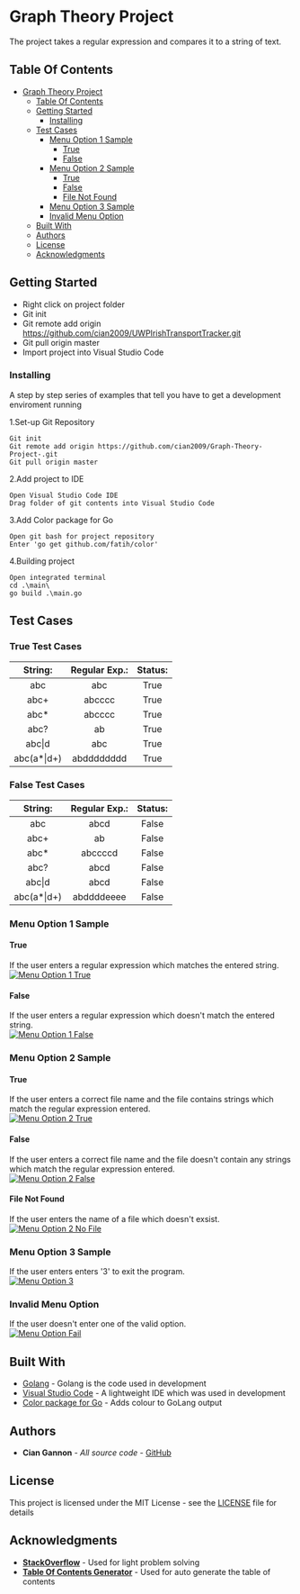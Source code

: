 # Graph Theory Project

The project takes a regular expression and compares it to a string of text.

## Table Of Contents

- [Graph Theory Project](#graph-theory-project)
  * [Table Of Contents](#table-of-contents)
  * [Getting Started](#getting-started)
    + [Installing](#installing)
  * [Test Cases](#test-cases)
    + [Menu Option 1 Sample](#menu-option-1-sample)
      - [True](#true)
      - [False](#false)
    + [Menu Option 2 Sample](#menu-option-2-sample)
      - [True](#true-1)
      - [False](#false-1)
      - [File Not Found](#file-not-found)
    + [Menu Option 3 Sample](#menu-option-3-sample)
    + [Invalid Menu Option](#invalid-menu-option)
  * [Built With](#built-with)
  * [Authors](#authors)
  * [License](#license)
  * [Acknowledgments](#acknowledgments)

## Getting Started

- Right click on project folder
- Git init
- Git remote add origin https://github.com/cian2009/UWPIrishTransportTracker.git
- Git pull origin master
- Import project into Visual Studio Code

### Installing

A step by step series of examples that tell you have to get a development enviroment running

1.Set-up Git Repository

```
Git init
Git remote add origin https://github.com/cian2009/Graph-Theory-Project-.git
Git pull origin master
```

2.Add project to IDE

```
Open Visual Studio Code IDE
Drag folder of git contents into Visual Studio Code
```

3.Add Color package for Go

```
Open git bash for project repository
Enter 'go get github.com/fatih/color'
```

4.Building project

```
Open integrated terminal
cd .\main\
go build .\main.go
```

## Test Cases

### True Test Cases

String:                    |  Regular Exp.:            | Status:
:-------------------------:|:-------------------------:|:-------------------------:
abc                        |abc                        |True
abc+                       |abcccc                     |True
abc*                       |abcccc                     |True
abc?                       |ab                         |True
abc&#124;d                 |abc                        |True
abc(a*&#124;d+)            |abdddddddd                 |True
 
### False Test Cases
 
String:                    |  Regular Exp.:            | Status:
:-------------------------:|:-------------------------:|:-------------------------:
abc                        |abcd                       |False
abc+                       |ab                         |False
abc*                       |abccccd                    |False
abc?                       |abcd                       |False
abc&#124;d                 |abcd                       |False
abc(a*&#124;d+)            |abddddeeee                 |False

### Menu Option 1 Sample

#### True 
If the user enters a regular expression which matches the entered string. </br>
<a href="https://imgur.com/M1l0RBF"><img src="https://imgur.com/M1l0RBF.png" title="Menu Option 1 True"/></a>

#### False
If the user enters a regular expression which doesn't match the entered string. </br>
<a href="https://imgur.com/GhiE2BG"><img src="https://imgur.com/GhiE2BG.png" title="Menu Option 1 False"/></a>

### Menu Option 2 Sample

#### True 
If the user enters a correct file name and the file contains strings which match the regular expression entered. </br>
<a href="https://imgur.com/pRJ1YgV"><img src="https://imgur.com/pRJ1YgV.png" title="Menu Option 2 True"/></a>

#### False
If the user enters a correct file name and the file doesn't contain any strings which match the regular expression entered. </br>
<a href="https://imgur.com/9K5DtcW"><img src="https://imgur.com/9K5DtcW.png" title="Menu Option 2 False"/></a>

#### File Not Found 
If the user enters the name of a file which doesn't exsist. </br>
<a href="https://imgur.com/rXYuoFD"><img src="https://imgur.com/rXYuoFD.png" title="Menu Option 2 No File"/></a>

### Menu Option 3 Sample

If the user enters enters '3' to exit the program. </br>
<a href="https://imgur.com/HNmqD5v"><img src="https://imgur.com/HNmqD5v.png" title="Menu Option 3"/></a>

### Invalid Menu Option

If the user doesn't enter one of the valid option. </br>
<a href="https://imgur.com/o9z8zlW"><img src="https://imgur.com/o9z8zlW.png" title="Menu Option Fail"/></a>

## Built With

* [Golang](https://golang.org/) - Golang is the code used in development
* [Visual Studio Code](https://code.visualstudio.com/) - A lightweight IDE which was used in development
* [Color package for Go](https://github.com/fatih/color) - Adds colour to GoLang output

## Authors

* **Cian Gannon** - *All source code* - [GitHub](https://github.com/cian2009)

## License

This project is licensed under the MIT License - see the [LICENSE](LICENSE) file for details

## Acknowledgments

* **[StackOverflow](https://stackoverflow.com/)** - Used for light problem solving
* **[Table Of Contents Generator](https://ecotrust-canada.github.io/markdown-toc/)** - Used for auto generate the table of contents
